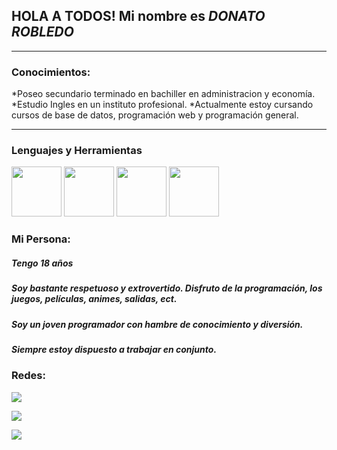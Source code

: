 ## HOLA A TODOS! Mi nombre es *DONATO ROBLEDO*


<hr>

### Conocimientos:
  *Poseo secundario terminado en bachiller en administracion y economía.
  *Estudio Ingles en un instituto profesional.
  *Actualmente estoy cursando cursos de base de datos, programación web y programación general.
  
<hr>

### Lenguajes y Herramientas
<img src="https://encrypted-tbn0.gstatic.com/images?q=tbn:ANd9GcSeKXebshKzrBj9tc6DFj-iv46H_ePITihX6082ymkqOv1eucdQAr9nzW6LYFB6c1msXIc&usqp=CAU" width="80px"> <img src="https://img.freepik.com/iconos-gratis/css_318-698167.jpg" width="80px"> <img src="https://static.vecteezy.com/system/resources/previews/022/424/576/original/java-logo-editorial-free-vector.jpg" width="80px"> <img src="https://cdn.pixabay.com/photo/2022/01/30/13/33/github-6980894_1280.png" width="80px">

### Mi Persona:
 ##### Tengo 18 años
 ##### Soy bastante respetuoso y extrovertido. Disfruto de la programación, los juegos,  películas, animes, salidas, ect.
 ##### Soy un joven programador con hambre de conocimiento y diversión.
 ##### Siempre estoy dispuesto a trabajar en conjunto.

### Redes:
  <a href="https://www.instagram.com/donny_robled0/"> <img src="https://static.vecteezy.com/system/resources/previews/002/067/953/original/instagram-3d-icon-free-vector.jpg"> </a>
  
  <a href=""> <img src="https://i.pinimg.com/originals/0f/48/39/0f48394818ca5780777515dac200bee5.jpg"> </a>
  
  <a href=""> <img src="https://static.vecteezy.com/system/resources/previews/002/067/939/original/facebook-3d-icon-free-vector.jpg"> </a>

